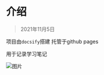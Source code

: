 # 介绍

> 2021年11月5日
    
项目由`docsify`搭建 托管于github pages

用于记录学习笔记

![图片](https://pic.yupoo.com/mxrain/9c533397/4c963836.jpg)